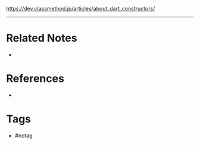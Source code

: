https://dev.classmethod.jp/articles/about_dart_constructors/

---
# Related Notes
- 

# References
- 

# Tags
- #notag